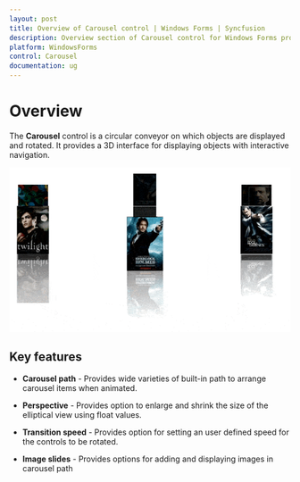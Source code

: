 ```yaml
---
layout: post
title: Overview of Carousel control | Windows Forms | Syncfusion
description: Overview section of Carousel control for Windows Forms provides details about its essential features
platform: WindowsForms
control: Carousel
documentation: ug
---
```


# Overview

The **Carousel** control is a circular conveyor on which objects are displayed and rotated. It provides a 3D interface for displaying objects with interactive navigation.

![Overview of Carousel](Getting-Started_images/Carousel_overview.gif)

## Key features

* **Carousel path** - Provides wide varieties of built-in path to arrange carousel items when animated.

* **Perspective** - Provides option to enlarge and shrink the size of the elliptical view using float values.

* **Transition speed** - Provides option for setting an user defined speed for the controls to be rotated.

* **Image slides** - Provides options for adding and displaying images in carousel path
